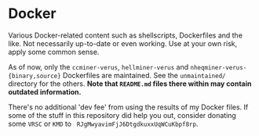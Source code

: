 # Docker
Various Docker-related content such as shellscripts, Dockerfiles and the like. Not necessarily up-to-date or even working. Use at your own risk, apply some common sense.

As of now, only the `ccminer-verus`, `hellminer-verus` and `nheqminer-verus-{binary,source}` Dockerfiles are maintained. See the `unmaintained/` directory for the others. **Note that `README.md` files there within may contain outdated information.**

There's no additional 'dev fee' from using the results of my Docker files. If some of the stuff in this repository did help you out, consider donating some `VRSC` or `KMD` to ` RJgMwyavimFjJ6DtgdkuxxUqWCuKbpf8rp`.
